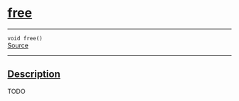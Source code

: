 
<h1 id="free">
 <a href="#/api/memory/free" class="anchor">
   <span>free</span>
  </a>
</h1>

<div class="signature">
  <hr>

  
  <div class="definition-container">
    <div class="definition">
      <code><span class="token keyword">void</span> free()</code>
      <div class="flex-spacing"></div>
      <a href="https://github.com/libocca/occa/blob/b37a03f7/include/occa/core/memory.hpp#L247" target="_blank">Source</a>
    </div>
    
  </div>


  <hr>
</div>


<h2 id="description">
 <a href="#/api/memory/free?id=description" class="anchor">
   <span>Description</span>
  </a>
</h2>

TODO
